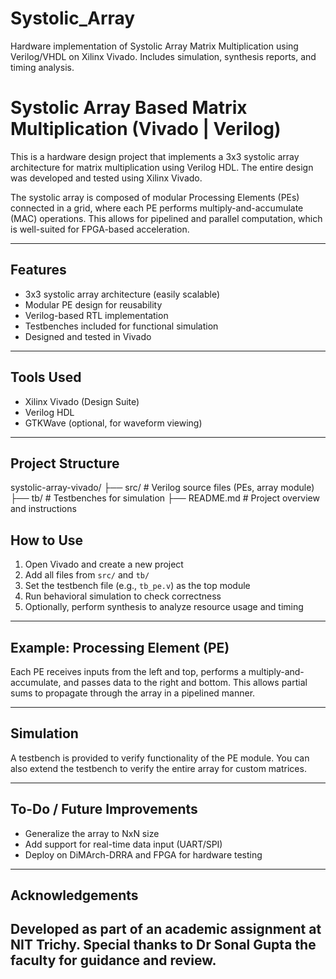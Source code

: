 # Systolic_Array
Hardware implementation of Systolic Array Matrix Multiplication using Verilog/VHDL on Xilinx Vivado. Includes simulation, synthesis reports, and timing analysis.
# Systolic Array Based Matrix Multiplication (Vivado | Verilog)

This is a hardware design project that implements a 3x3 systolic array architecture for matrix multiplication using Verilog HDL. The entire design was developed and tested using Xilinx Vivado.

The systolic array is composed of modular Processing Elements (PEs) connected in a grid, where each PE performs multiply-and-accumulate (MAC) operations. This allows for pipelined and parallel computation, which is well-suited for FPGA-based acceleration.

---

## Features

- 3x3 systolic array architecture (easily scalable)
- Modular PE design for reusability
- Verilog-based RTL implementation
- Testbenches included for functional simulation
- Designed and tested in Vivado

---

## Tools Used

- Xilinx Vivado (Design Suite)
- Verilog HDL
- GTKWave (optional, for waveform viewing)

---

## Project Structure

systolic-array-vivado/
├── src/ # Verilog source files (PEs, array module)
├── tb/ # Testbenches for simulation
├── README.md # Project overview and instructions

## How to Use

1. Open Vivado and create a new project
2. Add all files from `src/` and `tb/`
3. Set the testbench file (e.g., `tb_pe.v`) as the top module
4. Run behavioral simulation to check correctness
5. Optionally, perform synthesis to analyze resource usage and timing

---

## Example: Processing Element (PE)

Each PE receives inputs from the left and top, performs a multiply-and-accumulate, and passes data to the right and bottom. This allows partial sums to propagate through the array in a pipelined manner.

---

## Simulation

A testbench is provided to verify functionality of the PE module. You can also extend the testbench to verify the entire array for custom matrices.

---

## To-Do / Future Improvements

- Generalize the array to NxN size
- Add support for real-time data input (UART/SPI)
- Deploy on DiMArch-DRRA and FPGA for hardware testing

---

## Acknowledgements
Developed as part of an academic assignment at NIT Trichy. Special thanks to Dr Sonal Gupta the faculty for guidance and review.
---


